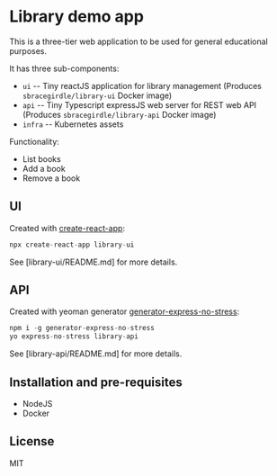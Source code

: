# Library demo app

This is a three-tier web application to be used for general educational purposes.

It has three sub-components:

* `ui` -- Tiny reactJS application for library management (Produces `sbracegirdle/library-ui` Docker image)
* `api` -- Tiny Typescript expressJS web server for REST web API (Produces `sbracegirdle/library-api` Docker image)
* `infra` -- Kubernetes assets

Functionality:

* List books
* Add a book
* Remove a book

## UI

Created with [create-react-app](https://create-react-app.dev/):

```s
npx create-react-app library-ui
```

See [library-ui/README.md] for more details.

## API

Created with yeoman generator [generator-express-no-stress](https://github.com/cdimascio/generator-express-no-stress):

```s
npm i -g generator-express-no-stress
yo express-no-stress library-api
```

See [library-api/README.md] for more details.

## Installation and pre-requisites

* NodeJS
* Docker

## License

MIT